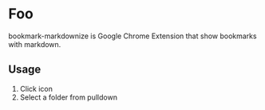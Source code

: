 # Foo

bookmark-markdownize is Google Chrome Extension that show bookmarks with markdown.

## Usage

1. Click icon
2. Select a folder from pulldown

